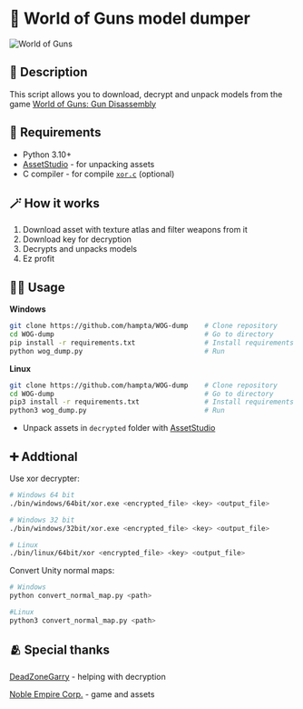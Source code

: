 # 🔫 World of Guns model dumper 

![World of Guns](https://cdn.cloudflare.steamstatic.com/steam/apps/262410/library_hero.jpg)

## 📙 Description
This script allows you to download, decrypt and unpack models from the game [World of Guns: Gun Disassembly](https://store.steampowered.com/app/262410/World_of_Guns_Gun_Disassembly/)

## 🔗 Requirements
- Python 3.10+ 
- [AssetStudio](https://github.com/Perfare/AssetStudio) - for unpacking assets
- C compiler - for compile [`xor.c`](https://github.com/hampta/WOG-dump/blob/main/xor.c) (optional)

## 🪄 How it works
1. Download asset with texture atlas and filter weapons from it
2. Download key for decryption
3. Decrypts and unpacks models
4. Ez profit

## 🧑‍🏭 Usage
**Windows**
```bash
git clone https://github.com/hampta/WOG-dump    # Clone repository
cd WOG-dump                                     # Go to directory
pip install -r requirements.txt                 # Install requirements
python wog_dump.py                              # Run
```

**Linux**
```bash
git clone https://github.com/hampta/WOG-dump    # Clone repository
cd WOG-dump                                     # Go to directory
pip3 install -r requirements.txt                # Install requirements
python3 wog_dump.py                             # Run
```

- Unpack assets in `decrypted` folder with [AssetStudio](https://github.com/Perfare/AssetStudio)

## ➕ Addtional
Use xor decrypter: 
```bash
# Windows 64 bit
./bin/windows/64bit/xor.exe <encrypted_file> <key> <output_file>

# Windows 32 bit
./bin/windows/32bit/xor.exe <encrypted_file> <key> <output_file>

# Linux
./bin/linux/64bit/xor <encrypted_file> <key> <output_file>
```

Convert Unity normal maps: 
```bash
# Windows
python convert_normal_map.py <path> 

#Linux 
python3 convert_normal_map.py <path> 
```

## 🫂 Special thanks
[DeadZoneGarry](https://github.com/DeadZoneLuna) - helping with decryption

[Noble Empire Corp.](https://noble-empire.com/news.php) - game and assets
